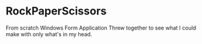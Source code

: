 # RockPaperScissors
From scratch Windows Form Application
Threw together to see what I could make with only what's in my head. 
